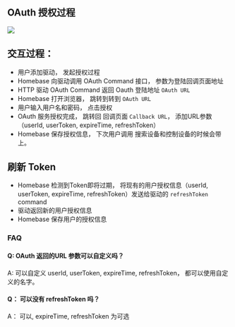 ## OAuth 授权过程

![](https://s.rokidcdn.com/homebase/upload/rJsJRvPCl.jpg)

## 交互过程：

- 用户添加驱动， 发起授权过程
- Homebase 向驱动调用 OAuth Command 接口， 参数为登陆回调页面地址
- HTTP 驱动 OAuth Command 返回 Oauth 登陆地址 `OAuth URL`
- Homebase 打开浏览器， 跳转到转到 `OAuth URL`
- 用户输入用户名和密码， 点击授权
- OAuth 服务授权完成， 跳转回 回调页面 `Callback URL`， 添加URL参数 （userId, userToken, expireTime, refreshToken）
- Homebase 保存授权信息， 下次用户调用 搜索设备和控制设备的时候会带上。


## 刷新 Token
- Homebase 检测到Token即将过期， 将现有的用户授权信息（userId, userToken, expireTime, refreshToken）发送给驱动的 `refreshToken` command
- 驱动返回新的用户授权信息
- Homebase 保存用户的授权信息

### FAQ

#### Q: OAuth 返回的URL 参数可以自定义吗？

A: 可以自定义 userId, userToken, expireTime, refreshToken， 都可以使用自定义的名字。


#### Q： 可以没有 refreshToken 吗？

A： 可以, expireTime, refreshToken 为可选

